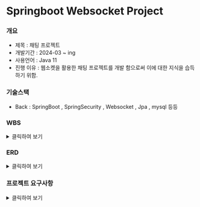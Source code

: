 # Springboot Websocket Project

### 개요
 - 제목 : 채팅 프로젝트   
 - 개발기간 : 2024-03 ~ ing 
 - 사용언어 : Java 11      
 - 진행 이유 : 웹소켓을 활용한 채팅 프로젝트를 개발 함으로써 이에 대한 지식을 습득하기 위함.  

### 기술스택 
 - Back : SpringBoot , SpringSecurity , Websocket , Jpa , mysql 등등   

### WBS

<details>
 <summary> 클릭하여 보기 </summary>
</details>

### ERD

<details>
 <summary> 클릭하여 보기 </summary>
</details>

### 프로젝트 요구사항

<details>
 <summary> 클릭하여 보기 </summary>
</details>

